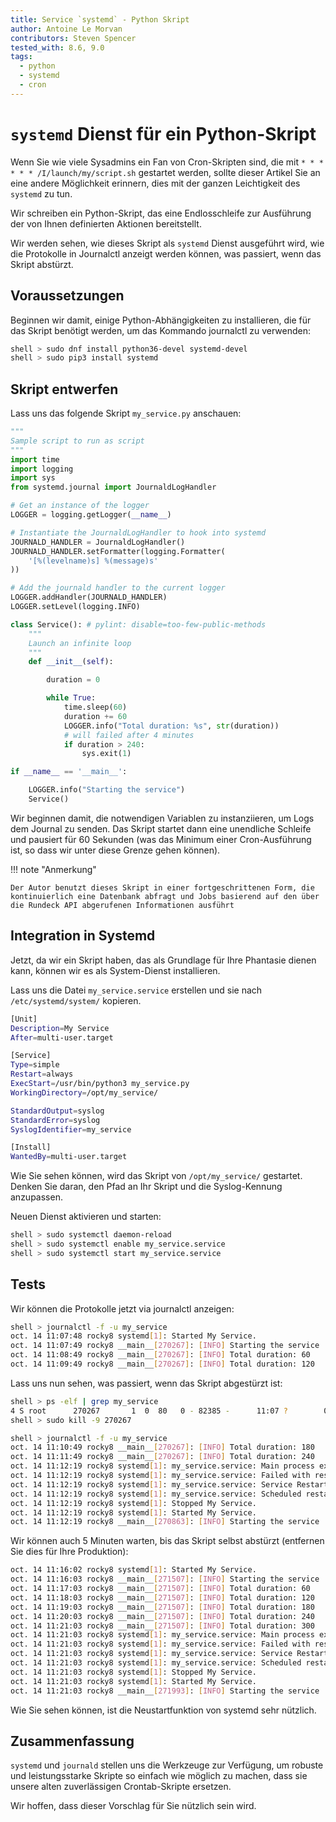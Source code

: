```yaml
---
title: Service `systemd` - Python Skript
author: Antoine Le Morvan
contributors: Steven Spencer
tested_with: 8.6, 9.0
tags:
  - python
  - systemd
  - cron
---
```


# `systemd` Dienst für ein Python-Skript

Wenn Sie wie viele Sysadmins ein Fan von Cron-Skripten sind, die mit `* * * * * * /I/launch/my/script.sh` gestartet werden, sollte dieser Artikel Sie an eine andere Möglichkeit erinnern, dies mit der ganzen Leichtigkeit des `systemd` zu tun.

Wir schreiben ein Python-Skript, das eine Endlosschleife zur Ausführung der von Ihnen definierten Aktionen bereitstellt.

Wir werden sehen, wie dieses Skript als `systemd` Dienst ausgeführt wird, wie die Protokolle in Journalctl anzeigt werden können, was passiert, wenn das Skript abstürzt.

## Voraussetzungen

Beginnen wir damit, einige Python-Abhängigkeiten zu installieren, die für das Skript benötigt werden, um das Kommando journalctl zu verwenden:

```bash
shell > sudo dnf install python36-devel systemd-devel
shell > sudo pip3 install systemd
```

## Skript entwerfen

Lass uns das folgende Skript `my_service.py` anschauen:

```python
"""
Sample script to run as script
"""
import time
import logging
import sys
from systemd.journal import JournaldLogHandler

# Get an instance of the logger
LOGGER = logging.getLogger(__name__)

# Instantiate the JournaldLogHandler to hook into systemd
JOURNALD_HANDLER = JournaldLogHandler()
JOURNALD_HANDLER.setFormatter(logging.Formatter(
    '[%(levelname)s] %(message)s'
))

# Add the journald handler to the current logger
LOGGER.addHandler(JOURNALD_HANDLER)
LOGGER.setLevel(logging.INFO)

class Service(): # pylint: disable=too-few-public-methods
    """
    Launch an infinite loop
    """
    def __init__(self):

        duration = 0

        while True:
            time.sleep(60)
            duration += 60
            LOGGER.info("Total duration: %s", str(duration))
            # will failed after 4 minutes
            if duration > 240:
                sys.exit(1)

if __name__ == '__main__':

    LOGGER.info("Starting the service")
    Service()
```

Wir beginnen damit, die notwendigen Variablen zu instanziieren, um Logs dem Journal zu senden. Das Skript startet dann eine unendliche Schleife und pausiert für 60 Sekunden (was das Minimum einer Cron-Ausführung ist, so dass wir unter diese Grenze gehen können).

!!! note "Anmerkung"

    Der Autor benutzt dieses Skript in einer fortgeschrittenen Form, die kontinuierlich eine Datenbank abfragt und Jobs basierend auf den über die Rundeck API abgerufenen Informationen ausführt

## Integration in Systemd

Jetzt, da wir ein Skript haben, das als Grundlage für Ihre Phantasie dienen kann, können wir es als System-Dienst installieren.

Lass uns die Datei `my_service.service` erstellen und sie nach `/etc/systemd/system/` kopieren.

```bash
[Unit]
Description=My Service
After=multi-user.target

[Service]
Type=simple
Restart=always
ExecStart=/usr/bin/python3 my_service.py
WorkingDirectory=/opt/my_service/

StandardOutput=syslog
StandardError=syslog
SyslogIdentifier=my_service

[Install]
WantedBy=multi-user.target
```

Wie Sie sehen können, wird das Skript von `/opt/my_service/` gestartet. Denken Sie daran, den Pfad an Ihr Skript und die Syslog-Kennung anzupassen.

Neuen Dienst aktivieren und starten:

```bash
shell > sudo systemctl daemon-reload
shell > sudo systemctl enable my_service.service
shell > sudo systemctl start my_service.service
```

## Tests

Wir können die Protokolle jetzt via journalctl anzeigen:

```bash
shell > journalctl -f -u my_service
oct. 14 11:07:48 rocky8 systemd[1]: Started My Service.
oct. 14 11:07:49 rocky8 __main__[270267]: [INFO] Starting the service
oct. 14 11:08:49 rocky8 __main__[270267]: [INFO] Total duration: 60
oct. 14 11:09:49 rocky8 __main__[270267]: [INFO] Total duration: 120
```

Lass uns nun sehen, was passiert, wenn das Skript abgestürzt ist:

```bash
shell > ps -elf | grep my_service
4 S root      270267       1  0  80   0 - 82385 -      11:07 ?        00:00:00 /usr/bin/python3 my_service.py
shell > sudo kill -9 270267
```

```bash
shell > journalctl -f -u my_service
oct. 14 11:10:49 rocky8 __main__[270267]: [INFO] Total duration: 180
oct. 14 11:11:49 rocky8 __main__[270267]: [INFO] Total duration: 240
oct. 14 11:12:19 rocky8 systemd[1]: my_service.service: Main process exited, code=killed, status=9/KILL
oct. 14 11:12:19 rocky8 systemd[1]: my_service.service: Failed with result 'signal'.
oct. 14 11:12:19 rocky8 systemd[1]: my_service.service: Service RestartSec=100ms expired, scheduling restart.
oct. 14 11:12:19 rocky8 systemd[1]: my_service.service: Scheduled restart job, restart counter is at 1.
oct. 14 11:12:19 rocky8 systemd[1]: Stopped My Service.
oct. 14 11:12:19 rocky8 systemd[1]: Started My Service.
oct. 14 11:12:19 rocky8 __main__[270863]: [INFO] Starting the service
```

Wir können auch 5 Minuten warten, bis das Skript selbst abstürzt (entfernen Sie dies für Ihre Produktion):

```bash
oct. 14 11:16:02 rocky8 systemd[1]: Started My Service.
oct. 14 11:16:03 rocky8 __main__[271507]: [INFO] Starting the service
oct. 14 11:17:03 rocky8 __main__[271507]: [INFO] Total duration: 60
oct. 14 11:18:03 rocky8 __main__[271507]: [INFO] Total duration: 120
oct. 14 11:19:03 rocky8 __main__[271507]: [INFO] Total duration: 180
oct. 14 11:20:03 rocky8 __main__[271507]: [INFO] Total duration: 240
oct. 14 11:21:03 rocky8 __main__[271507]: [INFO] Total duration: 300
oct. 14 11:21:03 rocky8 systemd[1]: my_service.service: Main process exited, code=exited, status=1/FAILURE
oct. 14 11:21:03 rocky8 systemd[1]: my_service.service: Failed with result 'exit-code'.
oct. 14 11:21:03 rocky8 systemd[1]: my_service.service: Service RestartSec=100ms expired, scheduling restart.
oct. 14 11:21:03 rocky8 systemd[1]: my_service.service: Scheduled restart job, restart counter is at 1.
oct. 14 11:21:03 rocky8 systemd[1]: Stopped My Service.
oct. 14 11:21:03 rocky8 systemd[1]: Started My Service.
oct. 14 11:21:03 rocky8 __main__[271993]: [INFO] Starting the service
```

Wie Sie sehen können, ist die Neustartfunktion von systemd sehr nützlich.

## Zusammenfassung

`systemd` und `journald` stellen uns die Werkzeuge zur Verfügung, um robuste und leistungsstarke Skripte so einfach wie möglich zu machen, dass sie unsere alten zuverlässigen Crontab-Skripte ersetzen.

Wir hoffen, dass dieser Vorschlag für Sie nützlich sein wird.
